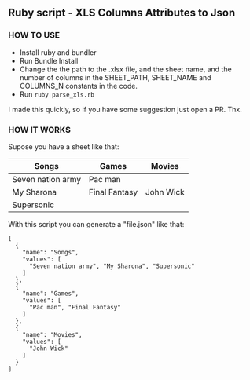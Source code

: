 ## Ruby script - XLS Columns Attributes to Json

### HOW TO USE

- Install ruby and bundler
- Run Bundle Install
- Change the the path to the .xlsx file, and the sheet name, and the number of columns in the SHEET_PATH, SHEET_NAME and COLUMNS_N constants in the code.
- Run `ruby parse_xls.rb`

I made this quickly, so if you have some suggestion just open a PR. Thx.

### HOW IT WORKS

Supose you have a sheet like that:

|Songs            |Games         |Movies     |
|-----------------|--------------|-----------|
|Seven nation army|Pac man       |           |
|My Sharona       |Final Fantasy |John Wick  |
|Supersonic       |              |           |

With this script you can generate a "file.json" like that:

```
[
  {
    "name": "Songs",
    "values": [
      "Seven nation army", "My Sharona", "Supersonic"
    ]
  },
  {
    "name": "Games",
    "values": [
      "Pac man", "Final Fantasy"
    ]
  },
  {
    "name": "Movies",
    "values": [
      "John Wick"
    ]
  }
]

```
